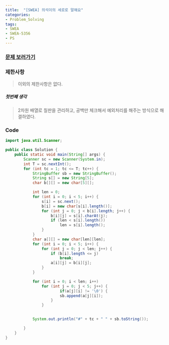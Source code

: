 ```yaml
---
title:  "[SWEA] 의석이의 세로로 말해요"
categories:
- Problem_Solving
tags:
- SWEA
- SWEA-5356
- PS
---
```




### [문제 보러가기]( https://swexpertacademy.com/main/code/problem/problemDetail.do?contestProbId=AWVWgkP6sQ0DFAUO&categoryId=AWVWgkP6sQ0DFAUO&categoryType=CODE )



### 제한사항

> 이외의 제한사항은 없다.

##### 첫번째 생각

> 2차원 배열로 칠판을 관리하고, 공백만 체크해서 예외처리를 해주는 방식으로 해결하였다.



### Code

```java
import java.util.Scanner;

public class Solution {
    public static void main(String[] args) {
        Scanner sc = new Scanner(System.in);
        int T = sc.nextInt();
        for (int tc = 1; tc <= T; tc++) {
            StringBuffer sb = new StringBuffer();
            String s[] = new String[5];
            char b[][] = new char[5][];

            int len = 0;
            for (int i = 0; i < 5; i++) {
                s[i] = sc.next();
                b[i] = new char[s[i].length()];
                for (int j = 0; j < b[i].length; j++) {
                    b[i][j] = s[i].charAt(j);
                    if (len < s[i].length())
                        len = s[i].length();
                }
            }
            char a[][] = new char[len][len];
            for (int i = 0; i < 5; i++) {
                for (int j = 0; j < len; j++) {
                    if (b[i].length <= j)
                        break;
                    a[i][j] = b[i][j];
                }
            }

            for (int i = 0; i < len; i++)
                for (int j = 0; j < 5; j++) {
                    	if(a[j][i] != '\0') {
                        sb.append(a[j][i]);
                    }
                }
            

            System.out.println("#" + tc + " " + sb.toString());

        }
    }
}
```

